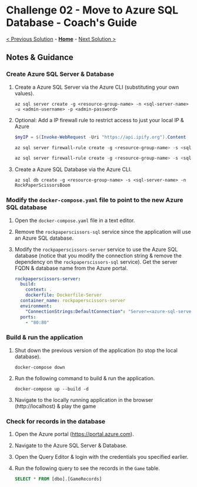 # Challenge 02 - Move to Azure SQL Database - Coach's Guide

[< Previous Solution](./Solution-01.md) - **[Home](./README.md)** - [Next Solution >](./Solution-03.md)

## Notes & Guidance

### Create Azure SQL Server & Database

1.  Create a Azure SQL Server via the Azure CLI (substituting your own values).

    ```shell
    az sql server create -g <resource-group-name> -n <sql-server-name> -u <admin-username> -p <admin-password>
    ```

1.  Optional: Add a IP firewall rule to restrict access to just your local IP & Azure

    ```powershell
    $myIP = $(Invoke-WebRequest -Uri "https://api.ipify.org").Content

    az sql server firewall-rule create -g <resource-group-name> -s <sql-server-name> -n AllowMyIP --start-ip-address $myIP --end-ip-address $myIP

    az sql server firewall-rule create -g <resource-group-name> -s <sql-server-name> -n AllowAzure --start-ip-address 0.0.0.0 --end-ip-address 0.0.0.0
    ```

1.  Create a Azure SQL Database via the Azure CLI.

    ```shell
    az sql db create -g <resource-group-name> -s <sql-server-name> -n RockPaperScissorsBoom
    ```

### Modify the `docker-compose.yaml` file to point to the new Azure SQL database

1.  Open the `docker-compose.yaml` file in a text editor.

1.  Remove the `rockpaperscissors-sql` service since the application will use an Azure SQL database.

1.  Modify the `rockpaperscissors-server` service to use the Azure SQL database (notice that you modify the connection string & remove the dependency on the `rockpaperscissors-sql` service). Get the server FQDN & database name from the Azure portal.

    ```yaml
    rockpaperscissors-server:
      build:
        context: .
        dockerfile: Dockerfile-Server
      container_name: rockpaperscissors-server
      environment:
        "ConnectionStrings:DefaultConnection": "Server=<azure-sql-server-fqdn>,1433;Database=<azure-sql-db-name>;User Id=<admin-username>;Password=<admin-password>;Encrypt=False;Persist Security Info=False;trusted_connection=False"
      ports:
        - "80:80"
    ```

### Build & run the application

1.  Shut down the previous version of the application (to stop the local database).

    ```shell
    docker-compose down
    ```

1.  Run the following command to build & run the application.

    ```shell
    docker-compose up --build -d
    ```

1.  Navigate to the locally running application in the browser (http://localhost) & play the game

### Check for records in the database

1.  Open the Azure portal (https://portal.azure.com).

1.  Navigate to the Azure SQL Server & Database.

1.  Open the Query Editor & login with the credentials you specified earlier.

1.  Run the following query to see the records in the `Game` table.

    ```sql
    SELECT * FROM [dbo].[GameRecords]
    ```
